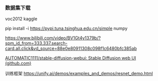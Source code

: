 ### 数据集下载
voc2012
kaggle


pip install -i https://pypi.tuna.tsinghua.edu.cn/simple numpy

https://www.bilibili.com/video/BV1Gt4y1379b/?spm_id_from=333.337.search-card.all.click&vd_source=88e0e80911308c098f1c6480bfc385ab


[AUTOMATIC1111/stable-diffusion-webui: Stable Diffusion web UI (github.com)](https://github.com/AUTOMATIC1111/stable-diffusion-webui)


训练框架
https://unify.ai/demos/examples_and_demos/resnet_demo.html